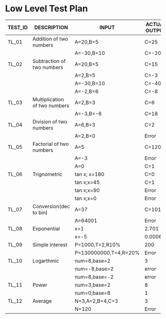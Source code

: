 # Low Level Test Plan
| TEST_ID | DESCRIPTION                   | INPUT                   | ACTUAL OUTPUT | EXPECTED OUTPUT |
|---------|-------------------------------|-------------------------|---------------|-----------------|
| TL_01	  | Addition of two numbers       | A=20,B=5                 | C=25          |               |
|         |                               | A=-30,B=10               | C=-20         |             |
| TL_02   | Subtraction of two numbers    | A=20,B=5                 | C=15          |              |
|         |                               | A=2,B=5                 | C=-3          |               |
|         |                               | A=-30,B=10              | C=-40          |               |
|         |                               | A=-2,B=6                | C=-8          |             |
| TL_03   | Multiplication of two numbers | A=2,B=3                 | C=6           |               |
|         |                               | A=-3,B=-6                | C=18          |               |
| TL_04   | Division of two numbers       | A=6,B=3                 | C=2           |                  |
|         |                               | A=2,B=0                 | Error         |                 |
| TL_05   | Factorial of two numbers      | A=5                     | C=120         |                 |
|         |                               | A=-3                    | Error         |                 |
|         |                               | A=0                     | C=1           |                 |
| TL_06   | Trignometric                  | tan x; x=180            | C=0       |                 |
|         |                               | tan x;x=45              | C=1           |                 |
|         |                               | tan x;x=90              | Error         |                 |
|         |                               | tan x;x=0               | Error         |                 |
| TL_07   | Conversion(dec to bin)        | A=37                    | C=10101       |                 |
|         |                               | A=64001                 | Error         |                 |
| TL_08   | Exponential                   | x=1                     | 2.701         |                 |
|         |                               | x=-5                    | 0.0006        |                 |
| TL_09   | Simple interest               | P=1000,T=2,R10%         | 200           |                 |
|         |                               | P=130000000,T=4,R=20%   | Error         |                 |
| TL_10   | Logarthmic                    | num=8,base=2            | 3             |                 |
|         |                               | num=-8,base=2           | error         |                 |
|         |                               | num=8,base=-2           | error         |                 |
| TL_11   | Power                         | num=3,base=2            | 8             |                 |
|         |                               | num=0;base=8            | 1             |                 |
| TL_12   | Average                       | N=3,A=2,B=4,C=3         | 3             |                 |
|         |                               | N=120                    |Error          |                |               
